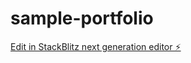 # sample-portfolio

[Edit in StackBlitz next generation editor ⚡️](https://stackblitz.com/~/github.com/kirusanth-08/sample-portfolio)